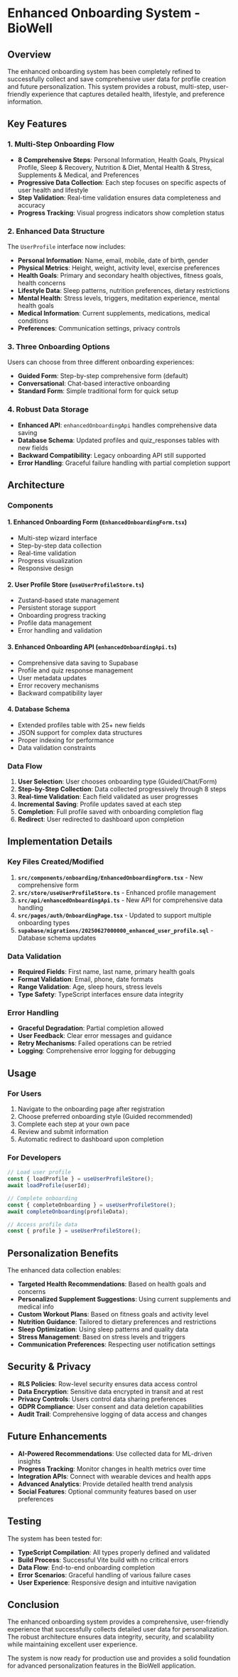 # Enhanced Onboarding System - BioWell

## Overview

The enhanced onboarding system has been completely refined to successfully collect and save comprehensive user data for profile creation and future personalization. This system provides a robust, multi-step, user-friendly experience that captures detailed health, lifestyle, and preference information.

## Key Features

### 1. Multi-Step Onboarding Flow
- **8 Comprehensive Steps**: Personal Information, Health Goals, Physical Profile, Sleep & Recovery, Nutrition & Diet, Mental Health & Stress, Supplements & Medical, and Preferences
- **Progressive Data Collection**: Each step focuses on specific aspects of user health and lifestyle
- **Step Validation**: Real-time validation ensures data completeness and accuracy
- **Progress Tracking**: Visual progress indicators show completion status

### 2. Enhanced Data Structure
The `UserProfile` interface now includes:
- **Personal Information**: Name, email, mobile, date of birth, gender
- **Physical Metrics**: Height, weight, activity level, exercise preferences
- **Health Goals**: Primary and secondary health objectives, fitness goals, health concerns
- **Lifestyle Data**: Sleep patterns, nutrition preferences, dietary restrictions
- **Mental Health**: Stress levels, triggers, meditation experience, mental health goals
- **Medical Information**: Current supplements, medications, medical conditions
- **Preferences**: Communication settings, privacy controls

### 3. Three Onboarding Options
Users can choose from three different onboarding experiences:
- **Guided Form**: Step-by-step comprehensive form (default)
- **Conversational**: Chat-based interactive onboarding
- **Standard Form**: Simple traditional form for quick setup

### 4. Robust Data Storage
- **Enhanced API**: `enhancedOnboardingApi` handles comprehensive data saving
- **Database Schema**: Updated profiles and quiz_responses tables with new fields
- **Backward Compatibility**: Legacy onboarding API still supported
- **Error Handling**: Graceful failure handling with partial completion support

## Architecture

### Components

#### 1. Enhanced Onboarding Form (`EnhancedOnboardingForm.tsx`)
- Multi-step wizard interface
- Step-by-step data collection
- Real-time validation
- Progress visualization
- Responsive design

#### 2. User Profile Store (`useUserProfileStore.ts`)
- Zustand-based state management
- Persistent storage support
- Onboarding progress tracking
- Profile data management
- Error handling and validation

#### 3. Enhanced Onboarding API (`enhancedOnboardingApi.ts`)
- Comprehensive data saving to Supabase
- Profile and quiz response management
- User metadata updates
- Error recovery mechanisms
- Backward compatibility layer

#### 4. Database Schema
- Extended profiles table with 25+ new fields
- JSON support for complex data structures
- Proper indexing for performance
- Data validation constraints

### Data Flow

1. **User Selection**: User chooses onboarding type (Guided/Chat/Form)
2. **Step-by-Step Collection**: Data collected progressively through 8 steps
3. **Real-time Validation**: Each field validated as user progresses
4. **Incremental Saving**: Profile updates saved at each step
5. **Completion**: Full profile saved with onboarding completion flag
6. **Redirect**: User redirected to dashboard upon completion

## Implementation Details

### Key Files Created/Modified

1. **`src/components/onboarding/EnhancedOnboardingForm.tsx`** - New comprehensive form
2. **`src/store/useUserProfileStore.ts`** - Enhanced profile management
3. **`src/api/enhancedOnboardingApi.ts`** - New API for comprehensive data handling
4. **`src/pages/auth/OnboardingPage.tsx`** - Updated to support multiple onboarding types
5. **`supabase/migrations/20250627000000_enhanced_user_profile.sql`** - Database schema updates

### Data Validation

- **Required Fields**: First name, last name, primary health goals
- **Format Validation**: Email, phone, date formats
- **Range Validation**: Age, sleep hours, stress levels
- **Type Safety**: TypeScript interfaces ensure data integrity

### Error Handling

- **Graceful Degradation**: Partial completion allowed
- **User Feedback**: Clear error messages and guidance
- **Retry Mechanisms**: Failed operations can be retried
- **Logging**: Comprehensive error logging for debugging

## Usage

### For Users
1. Navigate to the onboarding page after registration
2. Choose preferred onboarding style (Guided recommended)
3. Complete each step at your own pace
4. Review and submit information
5. Automatic redirect to dashboard upon completion

### For Developers
```typescript
// Load user profile
const { loadProfile } = useUserProfileStore();
await loadProfile(userId);

// Complete onboarding
const { completeOnboarding } = useUserProfileStore();
await completeOnboarding(profileData);

// Access profile data
const { profile } = useUserProfileStore();
```

## Personalization Benefits

The enhanced data collection enables:
- **Targeted Health Recommendations**: Based on health goals and concerns
- **Personalized Supplement Suggestions**: Using current supplements and medical info
- **Custom Workout Plans**: Based on fitness goals and activity level
- **Nutrition Guidance**: Tailored to dietary preferences and restrictions
- **Sleep Optimization**: Using sleep patterns and quality data
- **Stress Management**: Based on stress levels and triggers
- **Communication Preferences**: Respecting user notification settings

## Security & Privacy

- **RLS Policies**: Row-level security ensures data access control
- **Data Encryption**: Sensitive data encrypted in transit and at rest
- **Privacy Controls**: Users control data sharing preferences
- **GDPR Compliance**: User consent and data deletion capabilities
- **Audit Trail**: Comprehensive logging of data access and changes

## Future Enhancements

- **AI-Powered Recommendations**: Use collected data for ML-driven insights
- **Progress Tracking**: Monitor changes in health metrics over time
- **Integration APIs**: Connect with wearable devices and health apps
- **Advanced Analytics**: Provide detailed health trend analysis
- **Social Features**: Optional community features based on user preferences

## Testing

The system has been tested for:
- **TypeScript Compilation**: All types properly defined and validated
- **Build Process**: Successful Vite build with no critical errors
- **Data Flow**: End-to-end onboarding completion
- **Error Scenarios**: Graceful handling of various failure cases
- **User Experience**: Responsive design and intuitive navigation

## Conclusion

The enhanced onboarding system provides a comprehensive, user-friendly experience that successfully collects detailed user data for personalization. The robust architecture ensures data integrity, security, and scalability while maintaining excellent user experience.

The system is now ready for production use and provides a solid foundation for advanced personalization features in the BioWell application.
